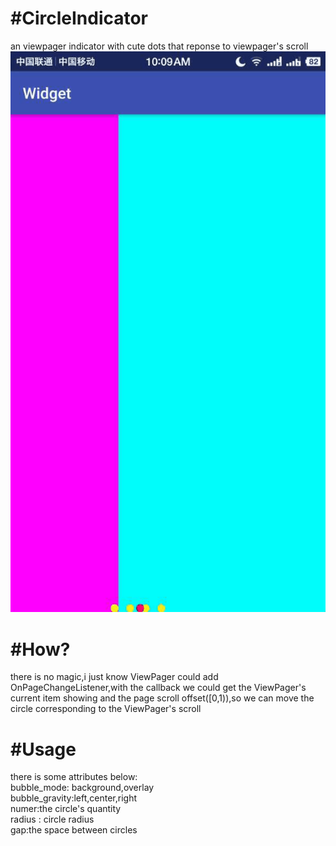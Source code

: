 #CircleIndicator
===
an viewpager indicator with cute dots that reponse to viewpager's scroll<br>
![](https://github.com/HirayClay/CircleIndicator/raw/master/app/static/shot.gif "poor picture quality")<br>

#How?
===
there is no magic,i just know ViewPager could add OnPageChangeListener,with the callback we could get the ViewPager's current item showing and the page scroll offset([0,1)),so we can move the circle corresponding to the ViewPager's scroll<br>

#Usage
===
there is some attributes below:<br>
bubble_mode: background,overlay<br>
bubble_gravity:left,center,right<br>
numer:the circle's quantity<br>
radius : circle radius<br>
gap:the space between circles
